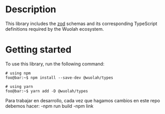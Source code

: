 # Description

This library includes the [zod](https://www.npmjs.com/package/zod) schemas and its corresponding TypeScript definitions required by the Wuolah ecosystem.

# Getting started

To use this library, run the following command:

```console
# using npm
foo@bar:~$ npm install --save-dev @wuolah/types

# using yarn
foo@bar:~$ yarn add -D @wuolah/types
```

Para trabajar en desarrollo, cada vez que hagamos cambios en este repo debemos hacer:
-npm run build
-npm link
